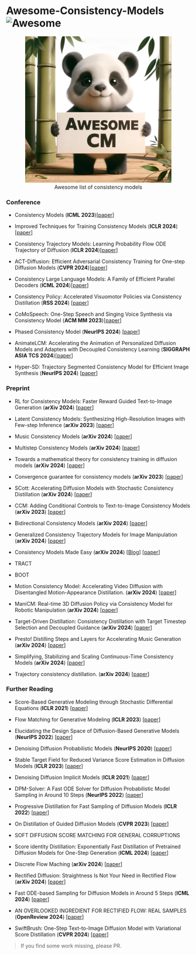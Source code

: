 # Awesome-Consistency-Models ![Awesome](https://cdn.rawgit.com/sindresorhus/awesome/d7305f38d29fed78fa85652e3a63e154dd8e8829/media/badge.svg)

<div align="center">
  <img src="logo.png" alt="logo" width="400" />
  <br>
  Awesome list of consistency models
</div>


### Conference

- Consistency Models (**ICML 2023**)[[paper](https://arxiv.org/abs/2303.01469)]

- Improved Techniques for Training Consistency Models (**ICLR 2024**)[[paper](https://arxiv.org/abs/2310.14189)]

- Consistency Trajectory Models: Learning Probability Flow ODE Trajectory of Diffusion  (**ICLR 2024**)[[paper](https://arxiv.org/abs/2310.02279)]

- ACT-Diffusion: Efficient Adversarial Consistency Training for One-step Diffusion Models (**CVPR 2024**)[[paper](https://arxiv.org/abs/2311.14097)]

- Consistency Large Language Models: A Family of Efficient Parallel Decoders (**ICML 2024**)[[paper](https://arxiv.org/abs/2403.00835)]

- Consistency Policy: Accelerated Visuomotor Policies via Consistency Distillation (**RSS 2024**) [[paper](https://arxiv.org/abs/2405.07503)]
  
- CoMoSpeech: One-Step Speech and Singing Voice Synthesis via Consistency Model (**ACM MM 2023**)[[paper](https://arxiv.org/abs/2305.06908)]

- Phased Consistency Model (**NeurIPS 2024**) [[paper](https://huggingface.co/papers/2405.18407)]

- AnimateLCM: Accelerating the Animation of Personalized Diffusion Models and Adapters with Decoupled Consistency Learning (**SIGGRAPH ASIA TCS 2024**)[[paper](https://arxiv.org/abs/2402.00769)]

- Hyper-SD: Trajectory Segmented Consistency Model for Efficient Image Synthesis (**NeurIPS 2024**) [[paper](https://arxiv.org/abs/2404.13686)]

### Preprint


- RL for Consistency Models: Faster Reward Guided Text-to-Image Generation (**arXiv 2024**) [[paper](https://arxiv.org/abs/2404.03673)]

- Latent Consistency Models: Synthesizing High-Resolution Images with Few-step Inference (**arXiv 2023**) [[paper](https://arxiv.org/abs/2310.04378)]

- Music Consistency Models (**arXiv 2024**) [[paper](https://arxiv.org/abs/2404.13358)]

- Multistep Consistency Models (**arXiv 2024**) [[paper](https://arxiv.org/abs/2403.06807)]
- Towards a mathematical theory for consistency training in diffusion models (**arXiv 2024**) [[paper](https://arxiv.org/abs/2402.07802)]
- Convergence guarantee for consistency models (**arXiv 2023**) [[paper](https://arxiv.org/abs/2308.11449)]

- SCott: Accelerating Diffusion Models with Stochastic Consistency Distillation (**arXiv 2024**) [[paper](https://arxiv.org/abs/2403.01505)]

- CCM: Adding Conditional Controls to Text-to-Image Consistency Models (**arXiv 2023**) [[paper](https://arxiv.org/abs/2312.06971)]

- Bidirectional Consistency Models (**arXiv 2024**) [[paper](https://arxiv.org/abs/2403.18035)]

- Generalized Consistency Trajectory Models for Image Manipulation (**arXiv 2024**) [[paper](https://arxiv.org/abs/2403.12510)]

- Consistency Models Made Easy (**arXiv 2024**) [[Blog](https://gsunshine.notion.site/Consistency-Models-Made-Easy-954205c0b4a24c009f78719f43b419cc)] [[paper](https://arxiv.org/abs/2406.14548)]

- TRACT

- BOOT
  
- Motion Consistency Model: Accelerating Video Diffusion with Disentangled Motion-Appearance Distillation. (**arXiv 2024**) [[paper](https://arxiv.org/abs/2406.06890)]
  
- ManiCM: Real-time 3D Diffusion Policy via Consistency Model for Robotic Manipulation (**arXiv 2024**) [[paper](https://arxiv.org/abs/2406.01586)]

- Target-Driven Distillation: Consistency Distillation with Target Timestep Selection and Decoupled Guidance (**arXiv 2024**) [[paper](https://arxiv.org/abs/2409.01347)]

- Presto! Distilling Steps and Layers for Accelerating Music Generation (**arXiv 2024**) [[paper](https://arxiv.org/pdf/2410.05167)]

- Simplifying, Stabilizing and Scaling Continuous-Time Consistency Models (**arXiv 2024**) [[paper](https://arxiv.org/abs/2410.11081)]

- Trajectory consistency distillation. (**arXiv 2024**) [[paper](https://arxiv.org/abs/2402.19159)]

### Further Reading

- Score-Based Generative Modeling through Stochastic Differential Equations (**ICLR 2021**) [[paper](https://arxiv.org/abs/2011.13456)]

- Flow Matching for Generative Modeling (**ICLR 2023**) [[paper](https://openreview.net/forum?id=PqvMRDCJT9t)]

- Elucidating the Design Space of Diffusion-Based Generative Models (**NeurIPS 2022**) [[paper](https://arxiv.org/abs/2206.00364)]

- Denoising Diffusion Probabilistic Models (**NeurIPS 2020**) [[paper](https://arxiv.org/abs/2006.11239)]

- Stable Target Field for Reduced Variance Score Estimation in Diffusion Models (**ICLR 2023**) [[paper](https://arxiv.org/abs/2302.00670)]

- Denoising Diffusion Implicit Models (**ICLR 2021**) [[paper](https://openreview.net/forum?id=St1giarCHLP)]

- DPM-Solver: A Fast ODE Solver for Diffusion Probabilistic Model Sampling in Around 10 Steps (**NeurIPS 2022**) [[paper](https://arxiv.org/abs/2206.00927)]

- Progressive Distillation for Fast Sampling of Diffusion Models (**ICLR 2022**) [[paper](https://arxiv.org/abs/2202.00512)]

- On Distillation of Guided Diffusion Models (**CVPR 2023**) [[paper](https://openaccess.thecvf.com/content/CVPR2023/papers/Meng_On_Distillation_of_Guided_Diffusion_Models_CVPR_2023_paper.pdf)]

- SOFT DIFFUSION SCORE MATCHING FOR GENERAL CORRUPTIONS

- Score identity Distillation: Exponentially Fast Distillation of Pretrained Diffusion Models for One-Step Generation (**ICML 2024**) [[paper](https://arxiv.org/pdf/2404.04057)]

- Discrete Flow Maching (**arXiv 2024**) [[paper](https://arxiv.org/abs/2407.15595)]

- Rectified Diffusion: Straightness Is Not Your Need in Rectified Flow (**arXiv 2024**) [[paper](https://arxiv.org/abs/2410.07303)]

- Fast ODE-based Sampling for Diffusion Models in Around 5 Steps (**ICML 2024**) [[paper](https://arxiv.org/abs/2312.00094)]

- AN OVERLOOKED INGREDIENT FOR RECTIFIED FLOW: REAL SAMPLES (**OpenReview 2024**) [[paper](https://openreview.net/pdf/9f5657d9fe2a06bc82b997b83332721b61734f8b.pdf)]

- SwiftBrush: One-Step Text-to-Image Diffusion Model with Variational Score Distillation (**CVPR 2024**) [[paper](https://arxiv.org/abs/2312.05239)]




> If you find some work missing, please PR. 

